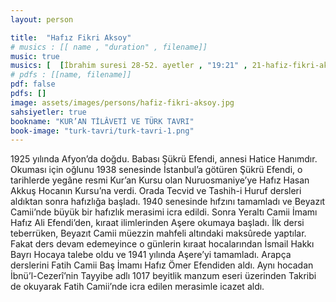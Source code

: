 ```yaml
---
layout: person

title:  "Hafız Fikri Aksoy"
# musics : [[ name , "duration" , filename]]
music: true
musics: [  [İbrahim suresi 28-52. ayetler , "19:21" , 21-hafiz-fikri-aksoy/1]]
# pdfs : [[name, filename]]
pdf: false
pdfs: []
image: assets/images/persons/hafiz-fikri-aksoy.jpg
sahsiyetler: true
bookname: "KUR’AN TİLÂVETİ VE TÜRK TAVRI"
book-image: "turk-tavri/turk-tavri-1.png"
---
```


1925 yılında Afyon’da doğdu. Babası Şükrü Efendi, annesi Hatice Hanımdır. Okuması için oğlunu 1938 senesinde İstanbul’a götüren Şükrü Efendi, o tarihlerde yegâne resmi Kur’an Kursu olan Nuruosmaniye’ye Hafız Hasan Akkuş Hocanın Kursu’na verdi. 
Orada Tecvid ve Tashih-i Huruf dersleri aldıktan sonra hafızlığa başladı. 1940 senesinde hıfzını tamamladı ve Beyazıt Camii’nde büyük bir hafızlık merasimi icra edildi. 
Sonra Yeraltı Camii İmamı Hafız Ali Efendi’den, kıraat ilimlerinden Aşere okumaya başladı. İlk dersi teberrüken, Beyazıt Camii müezzin mahfeli altındaki maksûrede yaptılar. Fakat ders devam edemeyince o günlerin kıraat hocalarından İsmail Hakkı Bayrı Hocaya talebe oldu ve 1941 yılında Aşere’yi tamamladı. Arapça derslerini Fatih Camii Baş İmamı Hafız Ömer Efendiden aldı. Aynı hocadan İbnü’l-Cezerî’nin Tayyibe adlı 1017 beyitlik manzum eseri üzerinden Takribi de okuyarak Fatih Camii’nde icra edilen merasimle icazet aldı. 